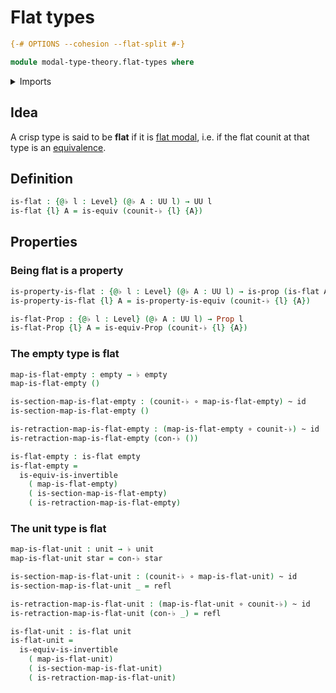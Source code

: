 # Flat types

```agda
{-# OPTIONS --cohesion --flat-split #-}

module modal-type-theory.flat-types where
```

<details><summary>Imports</summary>

```agda
open import foundation.dependent-pair-types
open import foundation.empty-types
open import foundation.equivalences
open import foundation.function-types
open import foundation.homotopies
open import foundation.identity-types
open import foundation.propositions
open import foundation.unit-type
open import foundation.universe-levels

open import modal-type-theory.flat-modality
```

</details>

## Idea

A crisp type is said to be **flat** if it is
[flat modal](modal-type-theory.flat-modality.md), i.e. if the flat counit at
that type is an [equivalence](foundation-core.equivalences.md).

## Definition

```agda
is-flat : {@♭ l : Level} (@♭ A : UU l) → UU l
is-flat {l} A = is-equiv (counit-♭ {l} {A})
```

## Properties

### Being flat is a property

```agda
is-property-is-flat : {@♭ l : Level} (@♭ A : UU l) → is-prop (is-flat A)
is-property-is-flat {l} A = is-property-is-equiv (counit-♭ {l} {A})

is-flat-Prop : {@♭ l : Level} (@♭ A : UU l) → Prop l
is-flat-Prop {l} A = is-equiv-Prop (counit-♭ {l} {A})
```

### The empty type is flat

```agda
map-is-flat-empty : empty → ♭ empty
map-is-flat-empty ()

is-section-map-is-flat-empty : (counit-♭ ∘ map-is-flat-empty) ~ id
is-section-map-is-flat-empty ()

is-retraction-map-is-flat-empty : (map-is-flat-empty ∘ counit-♭) ~ id
is-retraction-map-is-flat-empty (con-♭ ())

is-flat-empty : is-flat empty
is-flat-empty =
  is-equiv-is-invertible
    ( map-is-flat-empty)
    ( is-section-map-is-flat-empty)
    ( is-retraction-map-is-flat-empty)
```

### The unit type is flat

```agda
map-is-flat-unit : unit → ♭ unit
map-is-flat-unit star = con-♭ star

is-section-map-is-flat-unit : (counit-♭ ∘ map-is-flat-unit) ~ id
is-section-map-is-flat-unit _ = refl

is-retraction-map-is-flat-unit : (map-is-flat-unit ∘ counit-♭) ~ id
is-retraction-map-is-flat-unit (con-♭ _) = refl

is-flat-unit : is-flat unit
is-flat-unit =
  is-equiv-is-invertible
    ( map-is-flat-unit)
    ( is-section-map-is-flat-unit)
    ( is-retraction-map-is-flat-unit)
```
